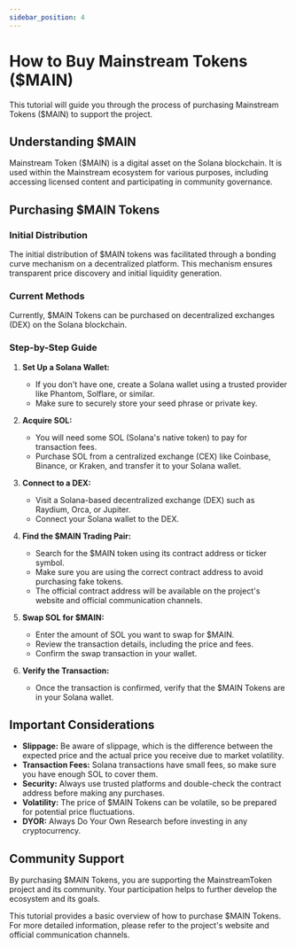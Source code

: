 ```yaml
---
sidebar_position: 4
---
```


# How to Buy Mainstream Tokens ($MAIN)

This tutorial will guide you through the process of purchasing Mainstream Tokens ($MAIN) to support the project.

## Understanding $MAIN

Mainstream Token ($MAIN) is a digital asset on the Solana blockchain. It is used within the Mainstream ecosystem for various purposes, including accessing licensed content and participating in community governance.

## Purchasing $MAIN Tokens

### Initial Distribution

The initial distribution of $MAIN tokens was facilitated through a bonding curve mechanism on a decentralized platform. This mechanism ensures transparent price discovery and initial liquidity generation.

### Current Methods

Currently, $MAIN Tokens can be purchased on decentralized exchanges (DEX) on the Solana blockchain.

### Step-by-Step Guide

1.  **Set Up a Solana Wallet:**
    *   If you don't have one, create a Solana wallet using a trusted provider like Phantom, Solflare, or similar.
    *   Make sure to securely store your seed phrase or private key.

2.  **Acquire SOL:**
    *   You will need some SOL (Solana's native token) to pay for transaction fees.
    *   Purchase SOL from a centralized exchange (CEX) like Coinbase, Binance, or Kraken, and transfer it to your Solana wallet.

3.  **Connect to a DEX:**
    *   Visit a Solana-based decentralized exchange (DEX) such as Raydium, Orca, or Jupiter.
    *   Connect your Solana wallet to the DEX.

4.  **Find the $MAIN Trading Pair:**
    *   Search for the $MAIN token using its contract address or ticker symbol.
    *   Make sure you are using the correct contract address to avoid purchasing fake tokens.
    *   The official contract address will be available on the project's website and official communication channels.

5.  **Swap SOL for $MAIN:**
    *   Enter the amount of SOL you want to swap for $MAIN.
    *   Review the transaction details, including the price and fees.
    *   Confirm the swap transaction in your wallet.

6.  **Verify the Transaction:**
    *   Once the transaction is confirmed, verify that the $MAIN Tokens are in your Solana wallet.

## Important Considerations

*   **Slippage:** Be aware of slippage, which is the difference between the expected price and the actual price you receive due to market volatility.
*   **Transaction Fees:** Solana transactions have small fees, so make sure you have enough SOL to cover them.
*   **Security:** Always use trusted platforms and double-check the contract address before making any purchases.
*   **Volatility:** The price of $MAIN Tokens can be volatile, so be prepared for potential price fluctuations.
*   **DYOR:** Always Do Your Own Research before investing in any cryptocurrency.

## Community Support

By purchasing $MAIN Tokens, you are supporting the MainstreamToken project and its community. Your participation helps to further develop the ecosystem and its goals.

This tutorial provides a basic overview of how to purchase $MAIN Tokens. For more detailed information, please refer to the project's website and official communication channels.
